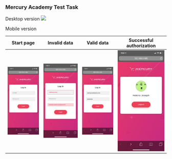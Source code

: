 ### Mercury Academy Test Task

Desktop version
![](./preview.gif?raw=true)


Mobile version

Start page | Invalid data | Valid data | Successful authorization
:-------------------------:|:-------------------------:|:-------------------------:|:-------------------------:
![](./mobile-screenshots/1.jpg) | ![](./mobile-screenshots/2.jpg) | ![](./mobile-screenshots/3.jpg) | ![](./mobile-screenshots/4.jpg)
